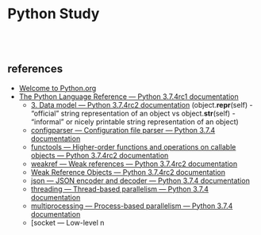 Python Study
==========


 <br/><br/>


## references
- [Welcome to Python.org](https://www.python.org/)
- [The Python Language Reference — Python 3.7.4rc1 documentation](https://docs.python.org/3/reference/index.html)
    - [3. Data model — Python 3.7.4rc2 documentation](https://docs.python.org/3.7/reference/datamodel.html#object.__repr__) (object.__repr__(self) - “official” string representation of an object vs object.__str__(self) - “informal” or nicely printable string representation of an object)
    - [configparser — Configuration file parser — Python 3.7.4 documentation](https://docs.python.org/3/library/configparser.html)
    - [functools — Higher-order functions and operations on callable objects — Python 3.7.4rc2 documentation](https://docs.python.org/3/library/functools.html)
    - [weakref — Weak references — Python 3.7.4rc2 documentation](https://docs.python.org/3/library/weakref.html)
    - [Weak Reference Objects — Python 3.7.4rc2 documentation](https://docs.python.org/3/c-api/weakref.html)
    - [json — JSON encoder and decoder — Python 3.7.4 documentation](https://docs.python.org/3/library/json.html)
    - [threading — Thread-based parallelism — Python 3.7.4 documentation](https://docs.python.org/3/library/threading.html#lock-objects)
    - [multiprocessing — Process-based parallelism — Python 3.7.4 documentation](https://docs.python.org/3/library/multiprocessing.html)
    - [socket — Low-level n
